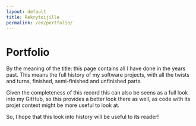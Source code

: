 ```yaml
---
layout: default
title: Rekrytoijille
permalink: /en/portfolio/
---
```


# Portfolio

By the meaning of the title: this page contains all I have done in the years past. This means the full history of my software projects, with all the twists and turns, finished, semi-finished and unfinished parts.

Given the completeness of this record this can also be seens as a full look into my GitHub, so this provides a better look there as well, as code with its projet context might be more useful to look at.

So, I hope that this look into history will be useful to its reader!

<script>
gtag("event", "view_item", {
    currency: "EUR",
    value: 244.99,
    })
</script>
